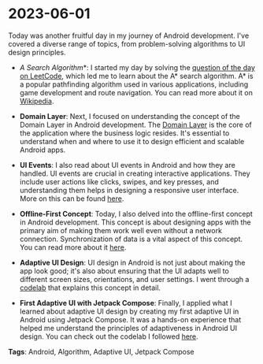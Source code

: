 # 2023-06-01

Today was another fruitful day in my journey of Android development. I've covered a diverse range of topics, from problem-solving algorithms to UI design principles. 

- **A* Search Algorithm**: I started my day by solving the [question of the day on LeetCode](https://leetcode.com/problems/shortest-path-in-binary-matrix/description/), which led me to learn about the A* search algorithm. A* is a popular pathfinding algorithm used in various applications, including game development and route navigation. You can read more about it on [Wikipedia](https://en.wikipedia.org/wiki/A*_search_algorithm).

- **Domain Layer**: Next, I focused on understanding the concept of the Domain Layer in Android development. The [Domain Layer](https://developer.android.com/topic/architecture/domain-layer) is the core of the application where the business logic resides. It's essential to understand when and where to use it to design efficient and scalable Android apps.

- **UI Events**: I also read about UI events in Android and how they are handled. UI events are crucial in creating interactive applications. They include user actions like clicks, swipes, and key presses, and understanding them helps in designing a responsive user interface. More on this can be found [here](https://developer.android.com/topic/architecture/ui-layer/events).

- **Offline-First Concept**: Today, I also delved into the offline-first concept in Android development. This concept is about designing apps with the primary aim of making them work well even without a network connection. Synchronization of data is a vital aspect of this concept. You can read more about it [here](https://developer.android.com/topic/architecture/data-layer/offline-first).

- **Adaptive UI Design**: UI design in Android is not just about making the app look good; it's also about ensuring that the UI adapts well to different screen sizes, orientations, and user settings. I went through a [codelab](https://codelabs.developers.google.com/jetpack-compose-adaptability) that explains this concept in detail.

- **First Adaptive UI with Jetpack Compose**: Finally, I applied what I learned about adaptive UI design by creating my first adaptive UI in Android using Jetpack Compose. It was a hands-on experience that helped me understand the principles of adaptiveness in Android UI design. You can check out the codelab I followed [here](https://codelabs.developers.google.com/jetpack-compose-adaptability).

**Tags**: Android, Algorithm, Adaptive UI, Jetpack Compose
